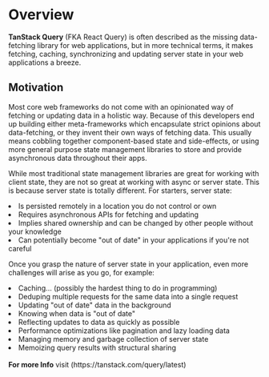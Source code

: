 <h1>Overview</h1>
<b>TanStack Query</b> (FKA React Query) is often described as the missing data-fetching library for web applications, but in more technical terms, it makes fetching, caching, synchronizing and updating server state in your web applications a breeze.
<h2>Motivation</h2>
<p>Most core web frameworks do not come with an opinionated way of fetching or updating data in a holistic way. Because of this developers end up building either meta-frameworks which encapsulate strict opinions about data-fetching, or they invent their own ways of fetching data. This usually means cobbling together component-based state and side-effects, or using more general purpose state management libraries to store and provide asynchronous data throughout their apps.

While most traditional state management libraries are great for working with client state, they are not so great at working with async or server state. This is because server state is totally different. For starters, server state:
</p>
<li>Is persisted remotely in a location you do not control or own
</li>
<li>Requires asynchronous APIs for fetching and updating
</li>
<li>Implies shared ownership and can be changed by other people without your knowledge
</li>
<li>Can potentially become "out of date" in your applications if you're not careful</li>

Once you grasp the nature of server state in your application, even more challenges will arise as you go, for example:
<li>Caching... (possibly the hardest thing to do in programming)
</li>
<li>Deduping multiple requests for the same data into a single request
 </li>
 <li>Updating "out of date" data in the background
</li>
<li>Knowing when data is "out of date"
</li>
<li>Reflecting updates to data as quickly as possible
</li>
<li>Performance optimizations like pagination and lazy loading data
</li>
<li>Managing memory and garbage collection of server state
</li>
<li>Memoizing query results with structural sharing</li>
<br/>
<b>For more Info</b> visit (https://tanstack.com/query/latest)
